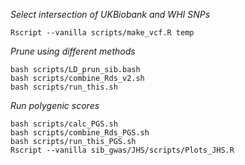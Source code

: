*Select intersection of UKBiobank and WHI SNPs*
```
Rscript --vanilla scripts/make_vcf.R temp
```
*Prune using different methods*
```
bash scripts/LD_prun_sib.bash
bash scripts/combine_Rds_v2.sh
bash scripts/run_this.sh
```
*Run polygenic scores*
```
bash scripts/calc_PGS.sh
bash scripts/combine_Rds_PGS.sh	
bash scripts/run_this_PGS.sh
Rscript --vanilla sib_gwas/JHS/scripts/Plots_JHS.R
```


